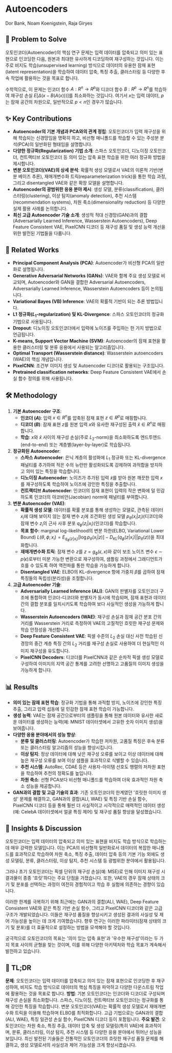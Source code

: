 # Autoencoders

Dor Bank, Noam Koenigstein, Raja Giryes

## 🧩 Problem to Solve

오토인코더(Autoencoder)의 핵심 연구 문제는 입력 데이터를 압축되고 의미 있는 표현으로 인코딩한 다음, 원본과 최대한 유사하게 디코딩하여 재구성하는 것입니다. 이는 주로 비지도 학습(unsupervised learning) 방식으로 데이터의 유용한 잠재 표현(latent representation)을 학습하여 데이터 압축, 특징 추출, 클러스터링 등 다양한 후속 작업에 활용하는 것을 목표로 합니다.

수학적으로, 이 문제는 인코더 함수 $A: R^n \rightarrow R^p$와 디코더 함수 $B: R^p \rightarrow R^n$를 학습하여 재구성 손실 $E[\Delta(x - B(A(x)))]$를 최소화하는 것입니다. 여기서 $x$는 입력 데이터, $p$는 잠재 공간의 차원으로, 일반적으로 $p < n$인 경우가 많습니다.

## ✨ Key Contributions

- **Autoencoder의 기본 개념과 PCA와의 관계 정립**: 오토인코더가 입력 재구성을 위해 학습되는 신경망임을 명확히 하고, 비선형 매니폴드를 학습할 수 있는 주성분 분석(PCA)의 일반화된 형태임을 설명합니다.
- **다양한 정규화(Regularization) 기법 소개**: 스파스 오토인코더, 디노이징 오토인코더, 컨트랙티브 오토인코더 등 의미 있는 압축 표현 학습을 위한 여러 정규화 방법을 제시합니다.
- **변분 오토인코더(VAE)의 상세 분석**: 확률적 생성 모델로서 VAE의 이론적 기반(변분 베이즈 추론), 재매개변수화 트릭(reparameterization trick)을 통한 학습 과정, 그리고 disentangled VAE와 같은 확장 모델을 설명합니다.
- **Autoencoder의 광범위한 응용 분야 제시**: 생성 모델, 분류(classification), 클러스터링(clustering), 이상 탐지(anomaly detection), 추천 시스템(recommendation systems), 차원 축소(dimensionality reduction) 등 다양한 실제 활용 사례를 논의합니다.
- **최신 고급 Autoencoder 기술 소개**: 생성적 적대 신경망(GAN)과의 결합(Adversarially Learned Inference, Wasserstein Autoencoders), Deep Feature Consistent VAE, PixelCNN 디코더 등 재구성 품질 및 생성 능력 개선을 위한 발전된 기법들을 다룹니다.

## 📎 Related Works

- **Principal Component Analysis (PCA)**: Autoencoder가 비선형 PCA의 일반화로 설명됩니다.
- **Generative Adversarial Networks (GANs)**: VAE와 함께 주요 생성 모델로 비교되며, Autoencoder와 GAN을 결합한 Adversarial Autoencoders, Adversarially Learned Inference, Wasserstein Autoencoders 등이 논의됩니다.
- **Variational Bayes (VB) Inference**: VAE의 확률적 기반이 되는 추론 방법입니다.
- **L1 정규화($L_1$-regularization) 및 KL-Divergence**: 스파스 오토인코더의 정규화 기법으로 사용됩니다.
- **Dropout**: 디노이징 오토인코더에서 입력에 노이즈를 주입하는 한 가지 방법으로 언급됩니다.
- **K-means, Support Vector Machine (SVM)**: Autoencoder의 잠재 표현을 활용한 클러스터링 및 분류 응용에서 사용되는 알고리즘입니다.
- **Optimal Transport (Wasserstein distance)**: Wasserstein autoencoders (WAE)의 핵심 개념입니다.
- **PixelCNN**: 조건부 이미지 생성 및 Autoencoder 디코더로 활용되는 구조입니다.
- **Pretrained classification networks**: Deep Feature Consistent VAE에서 손실 함수 정의를 위해 사용됩니다.

## 🛠️ Methodology

1. **기본 Autoencoder 구조**:
   - **인코더 ($A$)**: 입력 $x \in R^n$를 압축된 잠재 표현 $z \in R^p$로 매핑합니다.
   - **디코더 ($B$)**: 잠재 표현 $z$를 원본 입력 $x$와 유사한 재구성된 출력 $\hat{x} \in R^n$로 매핑합니다.
   - **학습**: $x$와 $\hat{x}$ 사이의 재구성 손실(주로 $L_2$-norm)을 최소화하도록 엔드투엔드(end-to-end) 또는 계층별(layer-by-layer)로 학습됩니다.
2. **정규화된 Autoencoder**:
   - **스파스 Autoencoder**: 은닉 계층의 활성화에 $L_1$ 정규화 또는 KL-divergence 패널티를 추가하여 적은 수의 뉴런만 활성화되도록 강제하여 과적합을 방지하고 의미 있는 특징을 학습합니다.
   - **디노이징 Autoencoder**: 노이즈가 추가된 입력 $\tilde{x}$를 받아 원본 깨끗한 입력 $x$를 재구성하도록 학습하여 노이즈에 강인한 특징을 추출합니다.
   - **컨트랙티브 Autoencoder**: 인코더의 잠재 표현이 입력의 작은 변화에 덜 민감하도록 인코더의 야코비안(Jacobian) norm에 패널티를 부여합니다.
3. **변분 Autoencoder (VAE)**:
   - **확률적 생성 모델**: 데이터를 확률 분포를 통해 생성하는 모델로, 관측된 데이터 $x_i$에 대해 보이지 않는 잠재 변수 $z_i$에 조건화된 생성 모델 $p_{\theta}(x_i|z_i)$(디코더)와 잠재 변수 $z_i$의 근사 사후 분포 $q_{\phi}(z_i|x_i)$(인코더)를 학습합니다.
   - **목표 함수**: marginal log-likelihood의 변분 하한(ELBO, Variational Lower Bound) $L(\theta, \phi; x_i) = E_{q_{\phi}(z|x_i)}[\log p_{\theta}(x_i|z)] - D_{KL}(q_{\phi}(z|x_i) || p_{\theta}(z))$을 최대화합니다.
   - **재매개변수화 트릭**: 잠재 변수 $z$를 $z = g_{\phi}(\epsilon, x)$와 같이 보조 노이즈 변수 $\epsilon \sim p(\epsilon)$로부터 미분 가능한 변환으로 재구성하여, 샘플링 과정에서 그래디언트가 흐를 수 있도록 하여 역전파를 통한 학습을 가능하게 합니다.
   - **Disentangled VAE**: ELBO의 KL-divergence 항에 가중치 $\beta$를 곱하여 잠재 특징들의 독립성(분리성)을 조절합니다.
4. **고급 Autoencoder 기술**:
   - **Adversarially Learned Inference (ALI)**: GAN의 판별자를 오토인코더 구조에 통합하여 인코더-디코더와 판별자가 동시에 학습되며, 잠재 표현과 데이터 간의 결합 분포를 일치시키도록 학습하여 보다 사실적인 생성을 가능하게 합니다.
   - **Wasserstein Autoencoders (WAE)**: 재구성 손실과 잠재 공간 분포 간의 거리를 Wasserstein 거리로 측정하여 VAE의 고질적인 흐릿한 재구성 문제와 학습 안정성을 개선합니다.
   - **Deep Feature Consistent VAE**: 픽셀 수준의 $L_2$ 손실 대신 사전 학습된 신경망의 중간 계층 특징 간의 $L_2$ 거리를 재구성 손실로 사용하여 더 현실적인 이미지 재구성을 유도합니다.
   - **PixelCNN Decoders**: 디코더를 PixelCNN과 같은 순차적 픽셀 생성 모델로 구성하여 이미지의 지역 공간 통계를 고려한 선명하고 고품질의 이미지 생성을 가능하게 합니다.

## 📊 Results

- **의미 있는 잠재 표현 학습**: 정규화 기법을 통해 과적합 방지, 노이즈에 강인한 특징 추출, 그리고 입력 섭동에 덜 민감한 잠재 표현 학습이 가능합니다.
- **생성 능력**: VAE는 잠재 공간으로부터의 샘플링을 통해 원본 데이터와 유사한 새로운 데이터를 생성하는 능력(예: MNIST 데이터셋에서 고유한 숫자 이미지 생성)을 보여줍니다.
- **다양한 응용 분야에서의 성능 향상**:
  - **분류 및 클러스터링**: Autoencoder가 학습한 저차원, 고품질 특징은 후속 분류 또는 클러스터링 알고리즘의 성능을 향상시킵니다.
  - **이상 탐지**: 정상 데이터에 대해 낮은 재구성 오류를 보이고 이상 데이터에 대해 높은 재구성 오류를 보여 이상 샘플을 효과적으로 식별할 수 있습니다.
  - **추천 시스템**: AutoRec, CDAE 등은 사용자-아이템 선호도 행렬의 저차원 표현을 학습하여 추천의 정확도를 높입니다.
  - **차원 축소**: 선형 PCA보다 비선형 매니폴드를 학습하여 더욱 효과적인 차원 축소 성능을 제공합니다.
- **GAN과의 결합 및 고급 기술의 효과**: 기존 오토인코더의 한계였던 '흐릿한 이미지 생성' 문제를 해결하고, GAN과의 결합(ALI, WAE) 및 특징 기반 손실 함수, PixelCNN 디코더 등을 통해 훨씬 더 사실적이고 시각적으로 매력적인 데이터 생성(예: CelebA 데이터셋에서 얼굴 특징 제어) 및 재구성 품질 향상을 달성했습니다.

## 🧠 Insights & Discussion

오토인코더는 입력 데이터의 압축되고 의미 있는 표현을 비지도 학습 방식으로 학습하는 데 매우 강력한 모델입니다. 이는 PCA의 비선형적 일반화로서 데이터의 복잡한 매니폴드를 효과적으로 학습하여 차원 축소, 특징 추출, 데이터 압축 등의 기본 기능 외에도 생성 모델링, 분류, 클러스터링, 이상 탐지, 추천 시스템 등 광범위한 분야에서 활용됩니다.

그러나 초기 오토인코더는 픽셀 단위의 재구성 손실(예: MSE)로 인해 이미지 재구성 시 결과물이 종종 '흐릿'하다는 주요 단점을 가졌습니다. 또한, VAE의 경우 잠재 상태의 크기 및 분포를 선택하는 과정이 여전히 경험적이고 학습 후 실험에 의존하는 경향이 있습니다.

이러한 한계를 극복하기 위해 최근에는 GAN과의 결합(ALI, WAE), Deep Feature Consistent VAE와 같은 특징 기반 손실 함수, 그리고 PixelCNN 디코더와 같은 고급 구조가 개발되었습니다. 이들은 재구성 품질을 향상시키고 생성된 결과의 사실성 및 제어 가능성을 높이는 데 크게 기여했습니다. 향후 연구는 이러한 파라미터(잠재 상태의 크기 및 분포)를 더 효율적으로 설정하는 방법을 모색해야 할 것입니다.

궁극적으로 오토인코더의 목표는 '의미 있는 압축 표현'과 '우수한 재구성'이라는 두 가지 목표 사이의 균형을 찾는 것이며, 이를 위해 다양한 아키텍처와 학습 목표가 계속해서 발전하고 있습니다.

## 📌 TL;DR

**문제**: 오토인코더는 입력 데이터를 압축되고 의미 있는 잠재 표현으로 인코딩한 후 재구성하여, 비지도 학습 방식으로 데이터의 핵심 특징을 파악하고 다양한 다운스트림 작업에 활용하는 것을 목표로 합니다.
**방법**: 기본 오토인코더는 인코더와 디코더로 구성되며 재구성 손실을 최소화합니다. 스파스, 디노이징, 컨트랙티브 오토인코더는 정규화를 통해 강인한 특징을 학습합니다. 변분 오토인코더(VAE)는 확률적 생성 모델로서 재매개변수화 트릭을 이용해 학습하며 ELBO를 최적화합니다. 고급 기법으로는 GAN과의 결합(ALI, WAE), 특징 일관성 손실 함수, PixelCNN 디코더 등이 포함됩니다.
**주요 발견**: 오토인코더는 차원 축소, 특징 추출, 데이터 압축 및 생성 모델링(특히 VAE)에 효과적이며, 분류, 클러스터링, 이상 탐지, 추천 시스템 등 다양한 응용 분야에서 뛰어난 성능을 보입니다. 최신 발전된 기술들은 전통적인 오토인코더의 흐릿한 재구성 품질 문제를 해결하고, 생성 모델로서의 사실성과 제어 가능성을 크게 향상시켰습니다.
